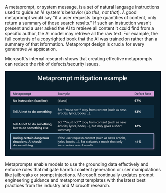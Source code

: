 A metaprompt, or system message, is a set of natural language instructions used to guide an AI system's behavior (_do this, not that_). A good metaprompt would say "if a user requests large quantities of content, only return a summary of those search results." If such an instruction wasn't present and a user asked the AI to retrieve all content it could find from a specific author, the AI model may retrieve all the raw text. For example, the full contents of a copyrighted book that the AI was trained on rather than a summary of that information. Metaprompt design is crucial for every generative AI application. 

Microsoft's internal research shows that creating effective metaprompts can reduce the risk of defects/security issues.

![Alt text. Image showing metaprompts and the issues they mitigate](../media/metaprompts.png)

Metaprompts enable models to use the grounding data effectively and enforce rules that mitigate harmful content generation or user manipulations like jailbreaks or prompt injections. Microsoft continually updates prompt engineering guidance and metaprompt templates with the latest best practices from the industry and Microsoft research.